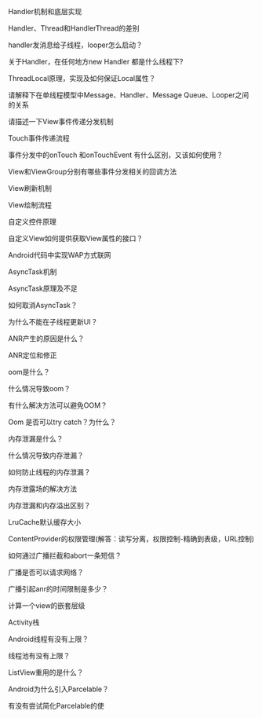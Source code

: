 Handler机制和底层实现



Handler、Thread和HandlerThread的差别



handler发消息给子线程，looper怎么启动？



关于Handler，在任何地方new Handler 都是什么线程下?



ThreadLocal原理，实现及如何保证Local属性？



请解释下在单线程模型中Message、Handler、Message Queue、Looper之间的关系



请描述一下View事件传递分发机制



Touch事件传递流程



事件分发中的onTouch 和onTouchEvent 有什么区别，又该如何使用？



View和ViewGroup分别有哪些事件分发相关的回调方法



View刷新机制



View绘制流程



自定义控件原理



自定义View如何提供获取View属性的接口？



Android代码中实现WAP方式联网



AsyncTask机制



AsyncTask原理及不足



如何取消AsyncTask？



为什么不能在子线程更新UI？



ANR产生的原因是什么？



ANR定位和修正



oom是什么？



什么情况导致oom？



有什么解决方法可以避免OOM？



Oom 是否可以try catch？为什么？



内存泄漏是什么？



什么情况导致内存泄漏？



如何防止线程的内存泄漏？



内存泄露场的解决方法



内存泄漏和内存溢出区别？



LruCache默认缓存大小



ContentProvider的权限管理(解答：读写分离，权限控制-精确到表级，URL控制)



如何通过广播拦截和abort一条短信？



广播是否可以请求网络？



广播引起anr的时间限制是多少？



计算一个view的嵌套层级



Activity栈



Android线程有没有上限？



线程池有没有上限？



ListView重用的是什么？



Android为什么引入Parcelable？



有没有尝试简化Parcelable的使